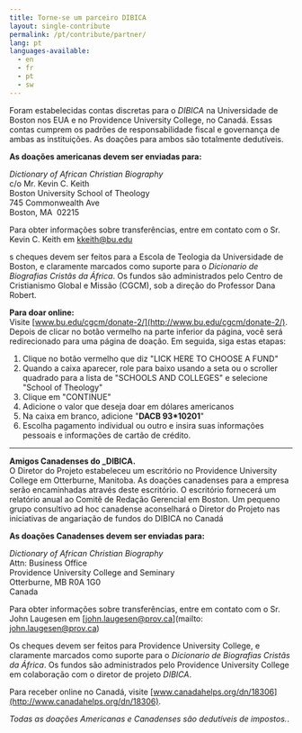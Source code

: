 ```yaml
---
title: Torne-se um parceiro DIBICA
layout: single-contribute
permalink: /pt/contribute/partner/
lang: pt
languages-available:                         
  - en
  - fr
  - pt
  - sw
---
```

Foram estabelecidas contas discretas para o _DIBICA_ na Universidade de Boston nos EUA e no Providence University College, no Canadá. Essas contas cumprem os padrões de responsabilidade fiscal e governança de ambas as instituições. As doações para ambos são totalmente dedutíveis.  

**As doações americanas devem ser enviadas para:**

_Dictionary of African Christian Biography_  
c/o Mr. Kevin C. Keith  
Boston University School of Theology  
745 Commonwealth Ave  
Boston, MA  02215  

Para obter informações sobre transferências, entre em contato com o Sr. Kevin C. Keith em  [kkeith@bu.edu](mailto:kkeith@bu.edu)

s cheques devem ser feitos para a Escola de Teologia da Universidade de Boston, e claramente marcados como suporte para o _Dicionario de Biografias Cristãs da África_. Os fundos são administrados pelo Centro de Cristianismo Global e Missão (CGCM), sob a direção do Professor Dana Robert.

**Para doar online:**  
Visite [www.bu.edu/cgcm/donate-2/](http://www.bu.edu/cgcm/donate-2/). Depois de clicar no botão vermelho na parte inferior da página, você será redirecionado para uma página de doação. Em seguida, siga estas etapas:

1) Clique no botão vermelho que diz "LICK HERE TO CHOOSE A FUND"
2) Quando a caixa aparecer, role para baixo usando a seta ou o scroller quadrado para a lista de "SCHOOLS AND COLLEGES" e selecione "School of Theology"
3) Clique em "CONTINUE"
4) Adicione o valor que deseja doar em dólares americanos
5) Na caixa em branco, adicione "**DACB 93*10201**"
6) Escolha pagamento individual ou outro e insira suas informações pessoais e informações de cartão de crédito.

***  

**Amigos Canadenses do _DIBICA.**  
O Diretor do Projeto estabeleceu um escritório no Providence University College em Otterburne, Manitoba. As doações canadenses para a empresa serão encaminhadas através deste escritório. O escritório fornecerá um relatório anual ao Comitê de Redação Gerencial em Boston. Um pequeno grupo consultivo ad hoc canadense aconselhará o Diretor do Projeto nas iniciativas de angariação de fundos do DIBICA no Canadá

**As doações Canadenses devem ser enviadas para:**

_Dictionary of African Christian Biography_  
Attn: Business Office  
Providence University College and Seminary  
Otterburne, MB R0A 1G0  
Canada

Para obter informações sobre transferências, entre em contato com o Sr. John Laugesen em [john.laugesen@prov.ca](mailto: john.laugesen@prov.ca)  

Os cheques devem ser feitos para Providence University College, e claramente marcados como suporte para o _Dicionario de Biografias Cristãs da África_. Os fundos são administrados pelo Providence University College em colaboração com o diretor de projeto _DIBICA_.

Para receber online no Canadá, visite [www.canadahelps.org/dn/18306](http://www.canadahelps.org/dn/18306).

_Todas as doações Americanas e Canadenses são dedutíveis de impostos._.
